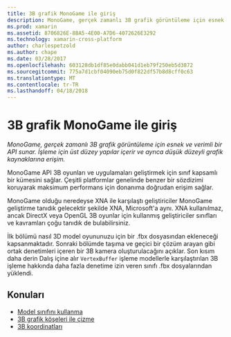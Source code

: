 ```yaml
---
title: 3B grafik MonoGame ile giriş
description: MonoGame, gerçek zamanlı 3B grafik görüntüleme için esnek ve verimli bir API sunar. İşleme için üst düzey yapılar içerir ve ayrıca düşük düzeyli grafik kaynaklarına erişim.
ms.prod: xamarin
ms.assetid: 8706826E-8BA5-4E00-A7D6-4072626E3292
ms.technology: xamarin-cross-platform
author: charlespetzold
ms.author: chape
ms.date: 03/28/2017
ms.openlocfilehash: 603128db1df85e0dabb041d1eb79f250eb5d3872
ms.sourcegitcommit: 775a7d1cbf04090eb75d0f822df57b8d8cff0c63
ms.translationtype: MT
ms.contentlocale: tr-TR
ms.lasthandoff: 04/18/2018
---
```

# <a name="introduction-to-3d-graphics-with-monogame"></a>3B grafik MonoGame ile giriş

_MonoGame, gerçek zamanlı 3B grafik görüntüleme için esnek ve verimli bir API sunar. İşleme için üst düzey yapılar içerir ve ayrıca düşük düzeyli grafik kaynaklarına erişim._

MonoGame API 3B oyunları ve uygulamaları geliştirmek için sınıf kapsamlı bir kümesini sağlar. Çeşitli platformlar genelinde benzer bir sözdizimi koruyarak maksimum performans için donanıma doğrudan erişim sağlar.

MonoGame olduğu neredeyse XNA ile karşılaştı geliştiriciler MonoGame geliştirme tanıdık gelecektir şekilde XNA, Microsoft'a aynı. XNA kullanılmaz, ancak DirectX veya OpenGL 3B oyunlar için kullanmış geliştiriciler sınıfları ve kavramları çoğu tanıdık de bulabilirsiniz.

İlk bölümü nasıl 3D model oyununuzu için bir .fbx dosyasından ekleneceği kapsanmaktadır. Sonraki bölümde taşıma ve geçici bir çözüm arayan gibi ortak denetimleri içeren bir 3B kamera oluşturulacağını açıklar. Son kısım daha derin Dalış içine alır `VertexBuffer` işleme modellerle karşılaştırılan 3B işleme hakkında daha fazla denetime izin veren sınıfı .fbx dosyalarından yüklendi.


## <a name="topics"></a>Konuları

- [Model sınıfını kullanma](~/graphics-games/monogame/3d/part1.md)
- [3B grafik köşeleri ile çizme](~/graphics-games/monogame/3d/part2.md)
- [3B koordinatları](~/graphics-games/monogame/3d/part3.md)